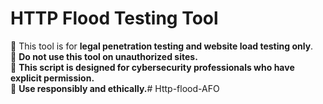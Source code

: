 # HTTP Flood Testing Tool
🚀 This tool is for **legal penetration testing and website load testing only**.  
🔹 **Do not use this tool on unauthorized sites.**  
🔹 **This script is designed for cybersecurity professionals who have explicit permission.**  
🔹 **Use responsibly and ethically.**# Http-flood-AFO

